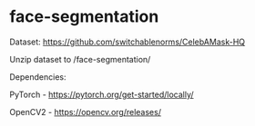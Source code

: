 # face-segmentation

Dataset: https://github.com/switchablenorms/CelebAMask-HQ

Unzip dataset to /face-segmentation/

Dependencies:

PyTorch - https://pytorch.org/get-started/locally/

OpenCV2 - https://opencv.org/releases/
